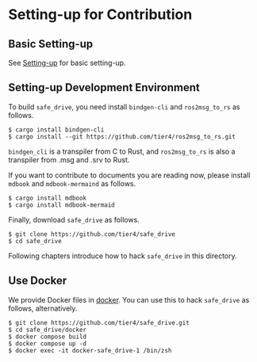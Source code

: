 # Setting-up for Contribution

## Basic Setting-up

See [Setting-up](./setup.md) for basic setting-up.

## Setting-up Development Environment

To build `safe_drive`,
you need install `bindgen-cli` and `ros2msg_to_rs` as follows.

```text
$ cargo install bindgen-cli
$ cargo install --git https://github.com/tier4/ros2msg_to_rs.git
```

`bindgen_cli` is a transpiler from C to Rust,
and `ros2msg_to_rs` is also a transpiler from .msg and .srv to Rust.

If you want to contribute to documents you are reading now,
please install `mdbook` and `mdbook-mermaind` as follows.

```text
$ cargo install mdbook
$ cargo install mdbook-mermaid
```

Finally, download `safe_drive` as follows.

```text
$ git clone https://github.com/tier4/safe_drive
$ cd safe_drive
```

Following chapters introduce how to hack `safe_drive` in this directory.

## Use Docker

We provide Docker files in [docker](https://github.com/tier4/safe_drive/tree/main/docker).
You can use this to hack `safe_drive` as follows, alternatively.

```text
$ git clone https://github.com/tier4/safe_drive.git
$ cd safe_drive/docker
$ docker compose build
$ docker compose up -d
$ docker exec -it docker-safe_drive-1 /bin/zsh
```
